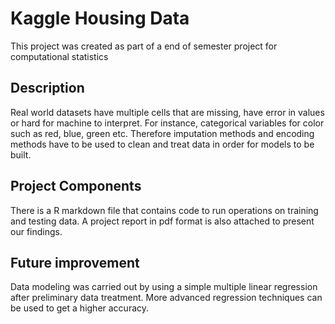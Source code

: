 # Kaggle Housing Data
This project was created as part of a end of semester project for computational statistics

## Description
Real world datasets have multiple cells that are missing, have error in values or hard for machine to interpret. For instance, categorical variables for color such as red, blue, green etc. Therefore imputation methods and encoding methods have to be used to clean and treat data in order for models to be built.

## Project Components
There is a R markdown file that contains code to run operations on training and testing data. A project report in pdf format is also attached to present our findings. 

## Future improvement
Data modeling was carried out by using a simple multiple linear regression after preliminary data treatment. More advanced regression techniques can be used to get a higher accuracy.
